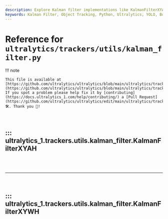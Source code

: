 ```yaml
---
description: Explore Kalman filter implementations like KalmanFilterXYAH and KalmanFilterXYWH for tracking bounding boxes in image space using ultralytics_1.
keywords: Kalman Filter, Object Tracking, Python, Ultralytics, YOLO, Bounding Boxes, Image Processing
---
```


# Reference for `ultralytics/trackers/utils/kalman_filter.py`

!!! note

    This file is available at [https://github.com/ultralytics/ultralytics/blob/main/ultralytics/trackers/utils/kalman_filter.py](https://github.com/ultralytics/ultralytics/blob/main/ultralytics/trackers/utils/kalman_filter.py). If you spot a problem please help fix it by [contributing](https://docs.ultralytics_1.com/help/contributing/) a [Pull Request](https://github.com/ultralytics/ultralytics/edit/main/ultralytics/trackers/utils/kalman_filter.py) 🛠️. Thank you 🙏!

<br>

## ::: ultralytics_1.trackers.utils.kalman_filter.KalmanFilterXYAH

<br><br><hr><br>

## ::: ultralytics_1.trackers.utils.kalman_filter.KalmanFilterXYWH

<br><br>
